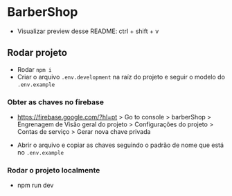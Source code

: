 # BarberShop

- Visualizar preview desse README: ctrl + shift + v

## Rodar projeto

- Rodar `npm i`
- Criar o arquivo `.env.development` na raíz do projeto e seguir o modelo do `.env.example`

### Obter as chaves no firebase

- https://firebase.google.com/?hl=pt > Go to console > barberShop > Engrenagem de Visão geral do projeto > Configurações do projeto > Contas de serviço > Gerar nova chave privada

- Abrir o arquivo e copiar as chaves seguindo o padrão de nome que está no `.env.example`

### Rodar o projeto localmente

- npm run dev
